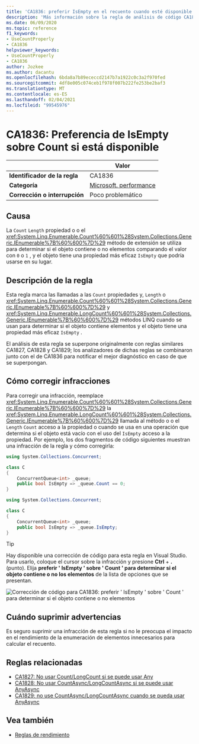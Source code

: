 ```yaml
---
title: 'CA1836: preferir IsEmpty en el recuento cuando esté disponible (análisis de código)'
description: 'Más información sobre la regla de análisis de código CA1836: preferir IsEmpty en recuento cuando esté disponible'
ms.date: 06/09/2020
ms.topic: reference
f1_keywords:
- UseCountProperly
- CA1836
helpviewer_keywords:
- UseCountProperly
- CA1836
author: Jozkee
ms.author: dacantu
ms.openlocfilehash: 6bda8a7b89ececcd2147b7a1922c0c3a2f970fed
ms.sourcegitcommit: 4df8e005c074ceb1f978f007b222fe253be2baf3
ms.translationtype: MT
ms.contentlocale: es-ES
ms.lasthandoff: 02/04/2021
ms.locfileid: "99545976"
---
```

# <a name="ca1836-prefer-isempty-over-count-when-available"></a>CA1836: Preferencia de IsEmpty sobre Count si está disponible

| | Valor |
|-|-|
| **Identificador de la regla** |CA1836|
| **Categoría** |[Microsoft. performance](performance-warnings.md)|
| **Corrección o interrupción** |Poco problemático|

## <a name="cause"></a>Causa

La `Count` `Length` propiedad o o el <xref:System.Linq.Enumerable.Count%60%601%28System.Collections.Generic.IEnumerable%7B%60%600%7D%29> método de extensión se utiliza para determinar si el objeto contiene o no elementos comparando el valor con `0` o `1` , y el objeto tiene una propiedad más eficaz `IsEmpty` que podría usarse en su lugar.

## <a name="rule-description"></a>Descripción de la regla

Esta regla marca las llamadas a las `Count` propiedades y, `Length` o <xref:System.Linq.Enumerable.Count%60%601%28System.Collections.Generic.IEnumerable%7B%60%600%7D%29> y <xref:System.Linq.Enumerable.LongCount%60%601%28System.Collections.Generic.IEnumerable%7B%60%600%7D%29> métodos LINQ cuando se usan para determinar si el objeto contiene elementos y el objeto tiene una propiedad más eficaz `IsEmpty` .

El análisis de esta regla se superpone originalmente con reglas similares CA1827, CA1828 y CA1829; los analizadores de dichas reglas se combinaron junto con el de CA1836 para notificar el mejor diagnóstico en caso de que se superpongan.

## <a name="how-to-fix-violations"></a>Cómo corregir infracciones

Para corregir una infracción, reemplace <xref:System.Linq.Enumerable.Count%60%601%28System.Collections.Generic.IEnumerable%7B%60%600%7D%29> la <xref:System.Linq.Enumerable.LongCount%60%601%28System.Collections.Generic.IEnumerable%7B%60%600%7D%29> llamada al método o o el `Length` `Count` acceso a la propiedad o cuando se usa en una operación que determina si el objeto está vacío con el uso del `IsEmpty` acceso a la propiedad. Por ejemplo, los dos fragmentos de código siguientes muestran una infracción de la regla y cómo corregirla:

```csharp
using System.Collections.Concurrent;

class C
{
    ConcurrentQueue<int> _queue;
    public bool IsEmpty => _queue.Count == 0;
}
```

```csharp
using System.Collections.Concurrent;

class C
{
    ConcurrentQueue<int> _queue;
    public bool IsEmpty => _queue.IsEmpty;
}
```

> [!TIP]
> Hay disponible una corrección de código para esta regla en Visual Studio. Para usarlo, coloque el cursor sobre la infracción y presione **Ctrl** + **.** (punto). Elija **preferir ' IsEmpty ' sobre ' Count ' para determinar si el objeto contiene o no los elementos** de la lista de opciones que se presentan.
>
> ![Corrección de código para CA1836: preferir ' IsEmpty ' sobre ' Count ' para determinar si el objeto contiene o no elementos](media/ca1836-codefix.png)

## <a name="when-to-suppress-warnings"></a>Cuándo suprimir advertencias

Es seguro suprimir una infracción de esta regla si no le preocupa el impacto en el rendimiento de la enumeración de elementos innecesarios para calcular el recuento.

## <a name="related-rules"></a>Reglas relacionadas

- [CA1827: No usar Count/LongCount si se puede usar Any](ca1827.md)
- [CA1828: No usar CountAsync/LongCountAsync si se puede usar AnyAsync](ca1828.md)
- [CA1829: no use CountAsync/LongCountAsync cuando se pueda usar AnyAsync](ca1828.md)

## <a name="see-also"></a>Vea también

- [Reglas de rendimiento](performance-warnings.md)
